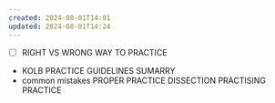```yaml
---
created: 2024-08-01T14:01
updated: 2024-08-01T14:24
---
```

- [ ] RIGHT VS WRONG WAY TO PRACTICE
- KOLB
PRACTICE GUIDELINES SUMARRY
- common mistakes
PROPER PRACTICE DISSECTION
PRACTISING PRACTICE